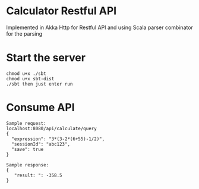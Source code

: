 # Calculator Restful API
Implemented in Akka Http for Restful API and using Scala parser combinator for the parsing

# Start the server
```
chmod u+x ./sbt
chmod u+x sbt-dist
./sbt then just enter run

```

# Consume API
```
Sample request:
localhost:8080/api/calculate/query
{
  "expression": "3*(3-2*(6+55)-1/2)",
  "sessionId": "abc123",
  "save": true
}

Sample response:
{
   "result: ": -358.5
}
```



